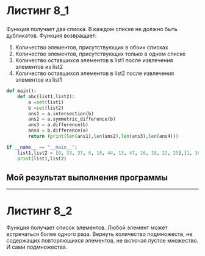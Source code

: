 # Листинг 8_1

###  
Функция получает два списка. В каждом списке не должно быть дубликатов.
Функция возвращает:
1) Количество элементов, присутствующих в обоих списках
2) Количество элементов, присутствующих только в одном списке
3) Количество оставшихся элементов в list1 после извлечения элементов из list2
4) Количество оставшихся элементов в list2 после извлечения элементов из list1

```py
def main():
    def abc(list1,list2):
        a =set(list1)
        b =set(list2)
        ans1 = a.intersection(b)
        ans2 = a.symmetric_difference(b)
        ans3 = a.difference(b)
        ans4 = b.difference(a)
        return (print(len(ans1),len(ans2),len(ans3),len(ans4)))

if __name__ == "__main__":
    list1,list2 = [0, 33, 37, 6, 10, 44, 13, 47, 16, 18, 22, 25],[1, 38, 48, 8, 41, 7, 12, 47, 16, 40, 20, 23, 25]
    print(list1,list2)
```
## Мой результат выполнения программы

____

# Листинг 8_2

Функция получает список элементов. Любой элемент может встречаться более одного раза.
Вернуть количество подмножеств, не содержащих повторяющихся элементов, не включая пустое множество. И сами подмножества.

```py

